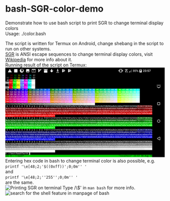 # bash-SGR-color-demo
Demonstrate how to use bash script to print SGR to change terminal display colors  
Usage: ./color.bash  

The script is written for Termux on Android, change shebang in the script to run on other systems.  
[SGR](https://en.wikipedia.org/wiki/ANSI_escape_code#SGR_(Select_Graphic_Rendition)_parameters) is ANSI escape sequences to change terminal display colors, visit
[Wikipedia](https://en.wikipedia.org/wiki/ANSI_escape_code#Colors) for more info about it.  
Running result of the script on Termux:![Running result of the script on Termux](Screenshots/outputOnTermux.png)  
Entering hex code in bash to change terminal color is also possible, e.g.  
```printf '\e[48;2;'$((0xff))';0;0m'' '```  
and  
```printf '\e[48;2;''255'';0;0m'' '```  
are the same.  
![Printing SGR on terminal](Screenshots/hexBash.png)
Type /\\$' in ```man bash``` for more info.
![search for the shell feature in manpage of bash](Screenshots/searchInManBash.png)
